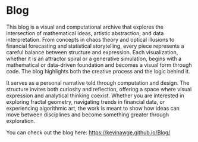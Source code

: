 # Blog

This blog is a visual and computational archive that explores the intersection of mathematical ideas, artistic abstraction, and data interpretation. From concepts in chaos theory and optical illusions to financial forecasting and statistical storytelling, every piece represents a careful balance between structure and expression. Each visualization, whether it is an attractor spiral or a generative simulation, begins with a mathematical or data-driven foundation and becomes a visual form through code. The blog highlights both the creative process and the logic behind it.

It serves as a personal narrative told through computation and design. The structure invites both curiosity and reflection, offering a space where visual expression and analytical thinking coexist. Whether you are interested in exploring fractal geometry, navigating trends in financial data, or experiencing algorithmic art, the work is meant to show how ideas can move between disciplines and become something greater through exploration.

You can check out the blog here: https://kevinawge.github.io/Blog/
